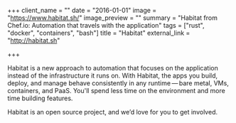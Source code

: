 +++
client_name = ""
date = "2016-01-01"
image = "https://www.habitat.sh/"
image_preview = ""
summary = "Habitat from Chef.io: Automation that travels with the application"
tags = ["rust", "docker", "containers", "bash"]
title = "Habitat"
external_link = "http://habitat.sh"

+++

Habitat is a new approach to automation that focuses on the application instead of the infrastructure it runs on. With Habitat, the apps you build, deploy, and manage behave consistently in any runtime — bare metal, VMs, containers, and PaaS. You'll spend less time on the environment and more time building features.

Habitat is an open source project, and we’d love for you to get involved.
